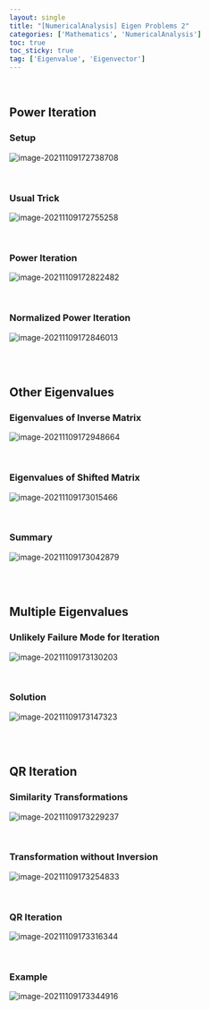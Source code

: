 ```yaml
---
layout: single
title: "[NumericalAnalysis] Eigen Problems 2"
categories: ['Mathematics', 'NumericalAnalysis']
toc: true
toc_sticky: true
tag: ['Eigenvalue', 'Eigenvector']
---
```


<br>

## Power Iteration

### Setup

![image-20211109172738708](https://user-images.githubusercontent.com/70505378/140889950-4abb2c84-0397-4018-a6f3-50114c941492.png)

<br>

### Usual Trick

![image-20211109172755258](https://user-images.githubusercontent.com/70505378/140889955-4e3e9f23-93cd-4270-8493-93836f01fa5a.png)

<br>

### Power Iteration

![image-20211109172822482](https://user-images.githubusercontent.com/70505378/140889957-fa3028cf-fb98-4955-9163-b3050f496344.png)

<br>

### Normalized Power Iteration

![image-20211109172846013](https://user-images.githubusercontent.com/70505378/140889961-957c7ee9-f019-41c1-9c47-4360263f5ca3.png)

<br>

<br>

## Other Eigenvalues

### Eigenvalues of Inverse Matrix

![image-20211109172948664](https://user-images.githubusercontent.com/70505378/140889962-886aff89-e223-4305-9b34-873315defd98.png)

<br>

### Eigenvalues of Shifted Matrix

![image-20211109173015466](https://user-images.githubusercontent.com/70505378/140889963-3cfc9a34-0def-4ee8-8754-78a6d1690821.png)

<br>

### Summary

![image-20211109173042879](https://user-images.githubusercontent.com/70505378/140889965-b9ebcf53-c67a-486e-9baa-60a0f74a18d7.png)

<br>

<br>

## Multiple Eigenvalues

### Unlikely Failure Mode for Iteration

![image-20211109173130203](https://user-images.githubusercontent.com/70505378/140889969-b5333b3f-555c-48b7-9dee-7af9cb8f19dc.png)

<br>

### Solution

![image-20211109173147323](https://user-images.githubusercontent.com/70505378/140889971-08650dc1-bdaf-4ded-92b2-1a78f27b1f08.png)

<br>

<br>

## QR Iteration

### Similarity Transformations

![image-20211109173229237](https://user-images.githubusercontent.com/70505378/140889973-06c2e1c9-aaae-4c45-941d-45fbfbc3422b.png)

<br>

### Transformation without Inversion

![image-20211109173254833](https://user-images.githubusercontent.com/70505378/140889976-97791d4e-0cc5-4ec5-991a-e9eda001c618.png)

<br>

### QR Iteration

![image-20211109173316344](https://user-images.githubusercontent.com/70505378/140889980-6f51567b-c9f8-46ce-9e35-04783e79ca45.png)

<br>

### Example

![image-20211109173344916](https://user-images.githubusercontent.com/70505378/140889981-b5d73ef9-1219-4e0a-9b03-6161092521a1.png)

<br>

<br>

















